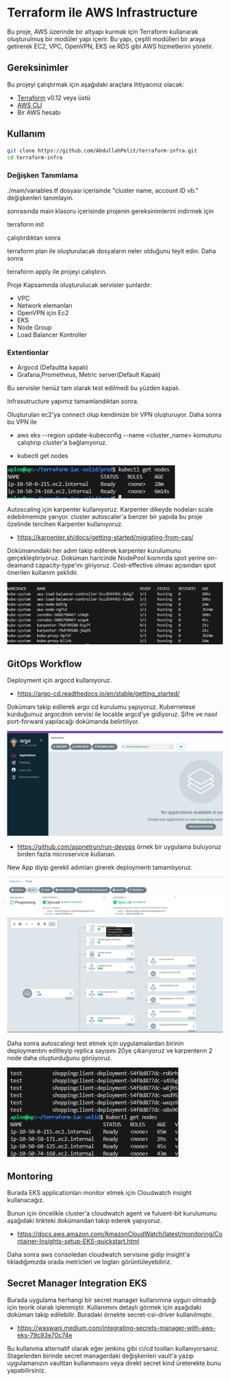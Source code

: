 
# Terraform ile AWS Infrastructure

Bu proje, AWS üzerinde bir altyapı kurmak için Terraform kullanarak oluşturulmuş bir modüler yapı içerir. Bu yapı, çeşitli modülleri bir araya getirerek EC2, VPC, OpenVPN, EKS ve RDS gibi AWS hizmetlerini yönetir.

## Gereksinimler

Bu projeyi çalıştırmak için aşağıdaki araçlara ihtiyacınız olacak:

- [Terraform](https://www.terraform.io/downloads.html) v0.12 veya üstü
- [AWS CLI](https://aws.amazon.com/cli/)
- Bir AWS hesabı

## Kullanım

```sh
git clone https://github.com/AbdullahPelit/terraform-infra.git
cd terraform-infra
```
### Değişken Tanımlama

./main/variables.tf dosyası içerisinde "cluster name, account ID vb." değişkenleri tanımlayın.

sonrasında main klasoru içerisinde projenin gereksinimlerini indirmek için

terraform init

çalıştırdıktan sonra 

terraform plan ile oluşturulacak dosyaların neler olduğunu teyit edin. Daha sonra 

terraform apply ile projeyi çalıştırın.

Proje Kapsamında oluşturulucak servisler şunlardır:

- VPC
- Network elemanları
- OpenVPN için Ec2
- EKS
- Node Group
- Load Balancer Kontroller
### Extentionlar
- Argocd (Defaultta kapalı)
- Grafana,Prometheus, Metric server(Default Kapalı)

Bu servisler henüz tam olarak test edilmedi bu yüzden kapalı.

Infrasutructure yapımız tamamlandıktan sonra. 

Oluşturulan ec2'ya connect olup kendimize bir VPN oluşturuyor. Daha sonra bu VPN ile 
- aws eks --region <region> update-kubeconfig --name <cluster_name>
komutunu çalıştırıp cluster'a bağlanıyoruz.

- kubectl get nodes

![Cluster Nodes](./images/NodeSS.png)

Autoscaling için karpenter kullanıyoruz. Karpenter dikeyde nodeları scale edebilmemize yarıyor. cluster autoscaler'a benzer bir yapıda bu proje özelinde tercihen Karpenter kullanıyoruz. 

- https://karpenter.sh/docs/getting-started/migrating-from-cas/

Dokümanındaki her adım takip edilerek karpenter kurulumunu gerçekleştiriyoruz. Doküman haricinde NodePool kısmında spot yerine on-deamand capacity-type'ını giriyoruz. Cost-effective olması açısından spot önerilen kullanım şeklidir.

![Karpenter](./images/KarpenterSS.png)

## GitOps Workflow

Deployment için argocd kullanıyoruz. 

- https://argo-cd.readthedocs.io/en/stable/getting_started/

Dokümanı takip edilerek argo cd kurulumu yapıyoruz. Kubernetese kurduğumuz argocdnin servisi ile localde argcd'ye gidiyoruz. Şifre ve nasıl port-forward yapılacağı dokümanda belirtiliyor. 

![ArgoCD](./images/ArgocdLogin.png)

- https://github.com/aspnetrun/run-devops örnek bir uygulama buluyoruz birden fazla microservice kullanan. 

New App diyip gerekli adımları girerek deploymentı tamamlıyoruz. 

![ArgoCD](./images/ArgocdDeploy.jpg)


Daha sonra autoscalingi test etmek için uygulamalardan birinin deploymentını editleyip replica sayısını 20ye çıkarıyoruz ve karpenterın 2 node daha oluşturduğunu görüyoruz.

![Scaling](./images/NodeScaleSS.png)

## Montoring

Burada EKS applicationları monitor etmek için Cloudwatch insight kullanacağız. 

Bunun için öncelikle cluster'a cloudwatch agent ve fuluent-bit kurulumunu aşağıdaki linkteki dokümandan takip ederek yapıyoruz.

- https://docs.aws.amazon.com/AmazonCloudWatch/latest/monitoring/Container-Insights-setup-EKS-quickstart.html

Daha sonra aws consoledan cloudwatch servisine gidip insight'a tıkladığımızda orada metricleri ve logları görüntüleyebiliriz.

## Secret Manager Integration EKS

Burada uygulama herhangi bir secret manager kullanımına uygun olmadığı için teorik olarak işlenmiştir. Kullanımını detaylı görmek için aşağıdaki doküman takip edilebilir. Buradaki örnekte secret-csi-driver kullanılmıştır. 

- https://waswani.medium.com/integrating-secrets-manager-with-aws-eks-79c93e70c74e

Bu kullanıma alternatif olarak eğer jenkins gibi ci/cd toolları kullanıyorsanız. Stagelerden birinde secret managerdaki değişkenleri vault'a yazıp uygulamanızın vaulttan kullanmasını veya direkt secret kind üreterekte bunu yapabilirsiniz.










